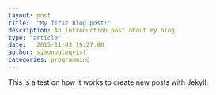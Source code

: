 ```yaml
---
layout: post
title:  "My first blog post!"
description: An introduction post about my blog
type: "article"
date:   2015-11-03 19:27:00
author: simonpalmqvist
categories: programming
---
```


This is a test on how it works to create new posts with Jekyll.
